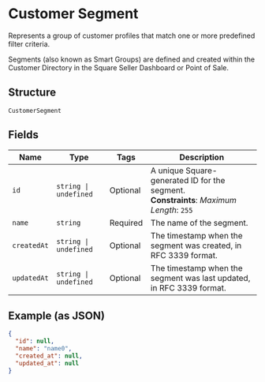 
# Customer Segment

Represents a group of customer profiles that match one or more predefined filter criteria.

Segments (also known as Smart Groups) are defined and created within the Customer Directory in the
Square Seller Dashboard or Point of Sale.

## Structure

`CustomerSegment`

## Fields

| Name | Type | Tags | Description |
|  --- | --- | --- | --- |
| `id` | `string \| undefined` | Optional | A unique Square-generated ID for the segment.<br>**Constraints**: *Maximum Length*: `255` |
| `name` | `string` | Required | The name of the segment. |
| `createdAt` | `string \| undefined` | Optional | The timestamp when the segment was created, in RFC 3339 format. |
| `updatedAt` | `string \| undefined` | Optional | The timestamp when the segment was last updated, in RFC 3339 format. |

## Example (as JSON)

```json
{
  "id": null,
  "name": "name0",
  "created_at": null,
  "updated_at": null
}
```

